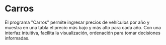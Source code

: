 # Carros
El programa "Carros" permite ingresar precios de vehículos por año y muestra en una tabla el precio más bajo y más alto para cada año. Con una interfaz intuitiva, facilita la visualización, ordenación para tomar decisiones informadas.
